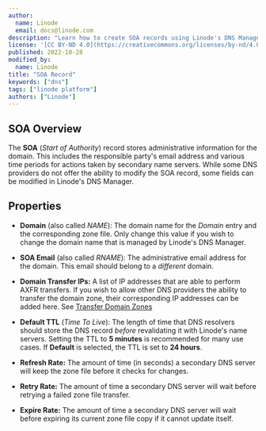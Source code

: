 ```yaml
---
author:
  name: Linode
  email: docs@linode.com
description: "Learn how to create SOA records using Linode's DNS Manager"
license: '[CC BY-ND 4.0](https://creativecommons.org/licenses/by-nd/4.0)'
published: 2022-10-28
modified_by:
  name: Linode
title: "SOA Record"
keywords: ["dns"]
tags: ["linode platform"]
authors: ["Linode"]
---
```


## SOA Overview

The **SOA** (*Start of Authority*) record stores administrative information for the domain. This includes the responsible party's email address and various time periods for actions taken by secondary name servers. While some DNS providers do not offer the ability to modify the SOA record, some fields can be modified in Linode's DNS Manager.

## Properties

- **Domain** (also called *NAME*): The domain name for the *Domain* entry and the corresponding zone file. Only change this value if you wish to change the domain name that is managed by Linode's DNS Manager.

- **SOA Email** (also called *RNAME*): The administrative email address for the domain. This email should belong to a *different* domain.

- **Domain Transfer IPs:** A list of IP addresses that are able to perform AXFR transfers. If you wish to allow other DNS providers the ability to transfer the domain zone, their corresponding IP addresses can be added here. See [Transfer Domain Zones](/docs/products/networking/dns-manager/guides/outgoing-dns-zone-transfers/)

- **Default TTL** (*Time To Live*): The length of time that DNS resolvers should store the DNS record *before* revalidating it with Linode's name servers. Setting the TTL to **5 minutes** is recommended for many use cases. If **Default** is selected, the TTL is set to **24 hours**.

- **Refresh Rate:** The amount of time (in seconds) a secondary DNS server will keep the zone file before it checks for changes.

- **Retry Rate:** The amount of time a secondary DNS server will wait before retrying a failed zone file transfer.

- **Expire Rate:** The amount of time a secondary DNS server will wait before expiring its current zone file copy if it cannot update itself.